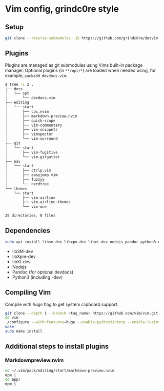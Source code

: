 # Vim config, grindc0re style

## Setup
```bash
git clone --recurse-submodules -j8 https://github.com/grindc0re/dotvim.git ~/.vim
```

## Plugins
Plugins are managed as git submodules using Vims built-in package manager.
Optional plugins (in `**/opt/*`) are loaded when needed using, for example, `packadd devdocs.vim`.

```bash
$ tree -L 2 .
├── docs
│   └── opt
│       └── devdocs.vim
├── editing
│   └── start
│       ├── coc.nvim
│       ├── markdown-preview.nvim
│       ├── quick-scope
│       ├── vim-commentary
│       ├── vim-snippets
│       ├── vimspector
│       └── vim-surround
├── git
│   └── start
│       ├── vim-fugitive
│       └── vim-gitgutter
├── nav
│   └── start
│       ├── ctrlp.vim
│       ├── easyjump.vim
│       ├── fuzzyy
│       └── nerdtree
└── themes
    └── start
        ├── vim-airline
        ├── vim-airline-themes
        └── vim-one

28 directories, 0 files
```

## Dependencies
```bash
sudo apt install libsm-dev libxpm-dev libxt-dev nodejs pandoc python3-dev
```

* libSM-dev
* libXpm-dev
* libXt-dev
* Nodejs
* Pandoc (for optional devdocs)
* Python3 (including -dev)

## Compiling Vim
Compile with *huge* flag to get system clipboard support.

```bash
git clone --depth 1 --branch <tag_name> https://github.com/vim/vim.git
cd vim
./configure --with-features=huge --enable-python3interp --enable-luainterp --enable-perlinterp
make
sudo make install
```

## Additional steps to install plugins

### Markdownpreview.nvim
```bash
cd ~/.vim/pack/editing/start/markdown-preview.nvim
npm i
cd app/
npm i
```
